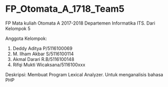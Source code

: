 # FP_Otomata_A_1718_Team5
FP Mata kuliah Otomata A 2017-2018 Departemen Informatika ITS. Dari Kelompok 5

Anggota Kelompok:
1. Deddy Aditya P/5116100069
2. M. Ilham Akbar S/5116100114
3. Akmal Darari R.B/5116100148
4. Rifqi Mukti Wicaksana/5116100xxx

Deskripsi:
Membuat Program Lexical Analyzer. Untuk menganalisis bahasa PHP
